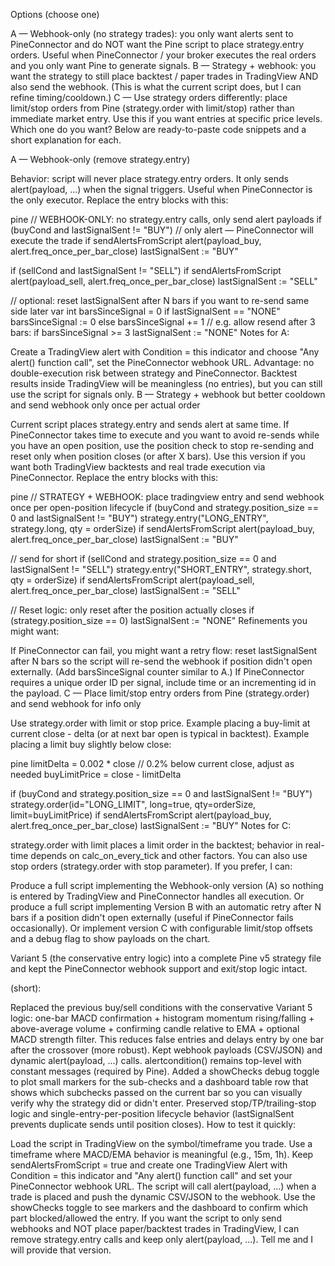 Options (choose one)

A — Webhook-only (no strategy trades): you only want alerts sent to PineConnector and do NOT want the Pine script to place strategy.entry orders. Useful when PineConnector / your broker executes the real orders and you only want Pine to generate signals.
B — Strategy + webhook: you want the strategy to still place backtest / paper trades in TradingView AND also send the webhook. (This is what the current script does, but I can refine timing/cooldown.)
C — Use strategy orders differently: place limit/stop orders from Pine (strategy.order with limit/stop) rather than immediate market entry. Use this if you want entries at specific price levels.
Which one do you want? Below are ready-to-paste code snippets and a short explanation for each.

A — Webhook-only (remove strategy.entry)

Behavior: script will never place strategy.entry orders. It only sends alert(payload, ...) when the signal triggers. Useful when PineConnector is the only executor.
Replace the entry blocks with this:

pine
// WEBHOOK-ONLY: no strategy.entry calls, only send alert payloads
if (buyCond and lastSignalSent != "BUY")
    // only alert — PineConnector will execute the trade
    if sendAlertsFromScript
        alert(payload_buy, alert.freq_once_per_bar_close)
    lastSignalSent := "BUY"

if (sellCond and lastSignalSent != "SELL")
    if sendAlertsFromScript
        alert(payload_sell, alert.freq_once_per_bar_close)
    lastSignalSent := "SELL"

// optional: reset lastSignalSent after N bars if you want to re-send same side later
var int barsSinceSignal = 0
if lastSignalSent == "NONE"
    barsSinceSignal := 0
else
    barsSinceSignal += 1
// e.g. allow resend after 3 bars:
if barsSinceSignal >= 3
    lastSignalSent := "NONE"
Notes for A:

Create a TradingView alert with Condition = this indicator and choose "Any alert() function call", set the PineConnector webhook URL.
Advantage: no double-execution risk between strategy and PineConnector. Backtest results inside TradingView will be meaningless (no entries), but you can still use the script for signals only.
B — Strategy + webhook but better cooldown and send webhook only once per actual order

Current script places strategy.entry and sends alert at same time. If PineConnector takes time to execute and you want to avoid re-sends while you have an open position, use the position check to stop re-sending and reset only when position closes (or after X bars). Use this version if you want both TradingView backtests and real trade execution via PineConnector.
Replace the entry blocks with this:

pine
// STRATEGY + WEBHOOK: place tradingview entry and send webhook once per open-position lifecycle
if (buyCond and strategy.position_size == 0 and lastSignalSent != "BUY")
    strategy.entry("LONG_ENTRY", strategy.long, qty = orderSize)
    if sendAlertsFromScript
        alert(payload_buy, alert.freq_once_per_bar_close)
    lastSignalSent := "BUY"

// send for short
if (sellCond and strategy.position_size == 0 and lastSignalSent != "SELL")
    strategy.entry("SHORT_ENTRY", strategy.short, qty = orderSize)
    if sendAlertsFromScript
        alert(payload_sell, alert.freq_once_per_bar_close)
    lastSignalSent := "SELL"

// Reset logic: only reset after the position actually closes
if (strategy.position_size == 0)
    lastSignalSent := "NONE"
Refinements you might want:

If PineConnector can fail, you might want a retry flow: reset lastSignalSent after N bars so the script will re-send the webhook if position didn't open externally. (Add barsSinceSignal counter similar to A.)
If PineConnector requires a unique order ID per signal, include time or an incrementing id in the payload.
C — Place limit/stop entry orders from Pine (strategy.order) and send webhook for info only

Use strategy.order with limit or stop price. Example placing a buy-limit at current close - delta (or at next bar open is typical in backtest).
Example placing a limit buy slightly below close:

pine
limitDelta = 0.002 * close  // 0.2% below current close, adjust as needed
buyLimitPrice = close - limitDelta

if (buyCond and strategy.position_size == 0 and lastSignalSent != "BUY")
    strategy.order(id="LONG_LIMIT", long=true, qty=orderSize, limit=buyLimitPrice)
    if sendAlertsFromScript
        alert(payload_buy, alert.freq_once_per_bar_close)
    lastSignalSent := "BUY"
Notes for C:

strategy.order with limit places a limit order in the backtest; behavior in real-time depends on calc_on_every_tick and other factors.
You can also use stop orders (strategy.order with stop parameter).
If you prefer, I can:

Produce a full script implementing the Webhook-only version (A) so nothing is entered by TradingView and PineConnector handles all execution.
Or produce a full script implementing Version B with an automatic retry after N bars if a position didn't open externally (useful if PineConnector fails occasionally).
Or implement version C with configurable limit/stop offsets and a debug flag to show payloads on the chart.


Variant 5 (the conservative entry logic) into a complete Pine v5 strategy file and kept the PineConnector webhook support and exit/stop logic intact.

(short):

Replaced the previous buy/sell conditions with the conservative Variant 5 logic: one-bar MACD confirmation + histogram momentum rising/falling + above-average volume + confirming candle relative to EMA + optional MACD strength filter. This reduces false entries and delays entry by one bar after the crossover (more robust).
Kept webhook payloads (CSV/JSON) and dynamic alert(payload, ...) calls. alertcondition() remains top-level with constant messages (required by Pine).
Added a showChecks debug toggle to plot small markers for the sub-checks and a dashboard table row that shows which subchecks passed on the current bar so you can visually verify why the strategy did or didn't enter.
Preserved stop/TP/trailing-stop logic and single-entry-per-position lifecycle behavior (lastSignalSent prevents duplicate sends until position closes).
How to test it quickly:

Load the script in TradingView on the symbol/timeframe you trade.
Use a timeframe where MACD/EMA behavior is meaningful (e.g., 15m, 1h).
Keep sendAlertsFromScript = true and create one TradingView Alert with Condition = this indicator and "Any alert() function call" and set your PineConnector webhook URL. The script will call alert(payload, ...) when a trade is placed and push the dynamic CSV/JSON to the webhook.
Use the showChecks toggle to see markers and the dashboard to confirm which part blocked/allowed the entry.
If you want the script to only send webhooks and NOT place paper/backtest trades in TradingView, I can remove strategy.entry calls and keep only alert(payload, ...). Tell me and I will provide that version.
